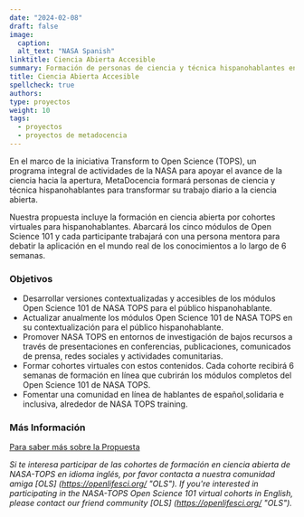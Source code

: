 ```yaml
---
date: "2024-02-08"
draft: false
image:
  caption: 
  alt_text: "NASA Spanish"
linktitle: Ciencia Abierta Accesible
summary: Formación de personas de ciencia y técnica hispanohablantes en NASA TOPS. 
title: Ciencia Abierta Accesible
spellcheck: true
authors: 
type: proyectos
weight: 10
tags:
  - proyectos
  - proyectos de metadocencia
---
```


En el marco de la iniciativa Transform to Open Science (TOPS), un programa integral de actividades de la NASA para apoyar el avance de la ciencia hacia la apertura, MetaDocencia formará personas de ciencia y técnica hispanohablantes para transformar su trabajo diario a la ciencia abierta.

Nuestra propuesta incluye la formación en ciencia abierta por cohortes virtuales para hispanohablantes. Abarcará los cinco módulos de Open Science 101 y cada participante trabajará con una persona mentora para debatir la aplicación en el mundo real de los conocimientos a lo largo de 6 semanas.

### Objetivos
* Desarrollar versiones contextualizadas y accesibles de los módulos Open Science 101 de NASA TOPS para el público hispanohablante.
* Actualizar anualmente los módulos Open Science 101 de NASA TOPS en su contextualización para el público hispanohablante.
* Promover NASA TOPS en entornos de investigación de bajos recursos a través de presentaciones en conferencias, publicaciones, comunicados de prensa, redes sociales y actividades comunitarias.
* Formar cohortes virtuales con estos contenidos. Cada cohorte recibirá 6 semanas de formación en línea que cubrirán los módulos completos del Open Science 101 de NASA TOPS.
* Fomentar una comunidad en línea de hablantes de español,solidaria e inclusiva, alrededor de NASA TOPS training.

### Más Información
[Para saber más sobre la Propuesta](https://zenodo.org/records/8215456 "Propuesta")

*Si te interesa participar de las cohortes de formación en ciencia abierta de NASA-TOPS en idioma inglés, por favor contacta a nuestra comunidad amiga [OLS] (https://openlifesci.org/ "OLS").*
*If you're interested in participating in the NASA-TOPS Open Science 101 virtual cohorts in English, please contact our friend community [OLS] (https://openlifesci.org/ "OLS").*



